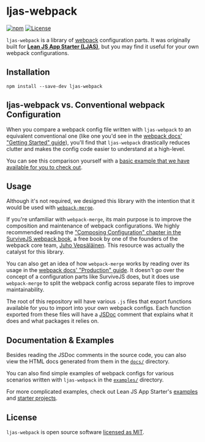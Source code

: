 # ljas-webpack

[![npm](https://img.shields.io/npm/v/ljas-webpack.svg?colorB=brightgreen)](https://npmjs.com/package/ljas-webpack) [![License](https://img.shields.io/badge/license-MIT-blue.svg)](https://github.com/mattlean/lean-js-app-starter/blob/master/ljas-webpack/LICENSE)

`ljas-webpack` is a library of [webpack](https://webpack.js.org) configuration parts. It was originally built for **[Lean JS App Starter (LJAS)](https://github.com/mattlean/lean-js-app-starter)**, but you may find it useful for your own webpack configurations.

## Installation

`npm install --save-dev ljas-webpack`

## ljas-webpack vs. Conventional webpack Configuration

When you compare a webpack config file written with `ljas-webpack` to an equivalent conventional one (like one you'd see in the [webpack docs' "Getting Started" guide](https://webpack.js.org/guides/getting-started/#using-a-configuration)), you'll find that `ljas-webpack` drastically reduces clutter and makes the config code easier to understand at a high-level.

You can see this comparison yourself with a [basic example that we have available for you to check out](./examples/basic-example).

## Usage

Although it's not required, we designed this library with the intention that it would be used with [`webpack-merge`](https://npmjs.com/package/webpack-merge).

If you're unfamiliar with `webpack-merge`, its main purpose is to improve the composition and maintenance of webpack configurations. We highly recommended reading the ["Composing Configuration" chapter in the SurviveJS webpack book](https://survivejs.com/webpack/developing/composing-configuration), a free book by one of the founders of the webpack core team, [Juho Vepsäläinen](https://survivejs.com/about-me). This resource was actually the catalyst for this library.

You can also get an idea of how `webpack-merge` works by reading over its usage in the [webpack docs' "Production" guide](https://webpack.js.org/guides/production). It doesn't go over the concept of a configuration parts like SurviveJS does, but it does use `webpack-merge` to split the webpack config across separate files to improve maintainability.

The root of this repository will have various `.js` files that export functions available for you to import into your own webpack configs. Each function exported from these files will have a [JSDoc](https://jsdoc.app) comment that explains what it does and what packages it relies on.

## Documentation & Examples

Besides reading the JSDoc comments in the source code, you can also view the HTML docs generated from them in the [`docs/`](./docs) directory.

You can also find simple examples of webpack configs for various scenarios written with `ljas-webpack` in the [`examples/`](./examples) directory.

For more complicated examples, check out Lean JS App Starter's [examples](https://github.com/mattlean/lean-js-app-starter/tree/master/examples) and [starter projects](https://github.com/mattlean/lean-js-app-starter/tree/master/starters).

## License

`ljas-webpack` is open source software [licensed as MIT](https://github.com/mattlean/lean-js-app-starter/blob/master/ljas-webpack/LICENSE).
